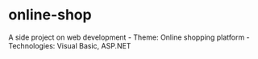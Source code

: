 # online-shop
A side project on web development - Theme: Online shopping platform - Technologies: Visual Basic, ASP.NET
